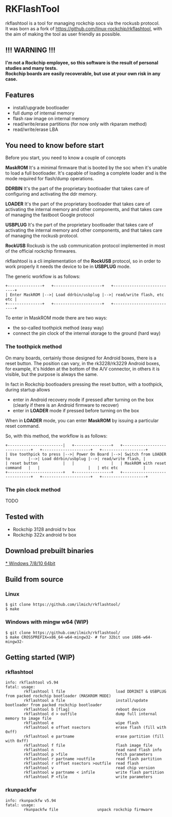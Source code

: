 # RKFlashTool
rkflashtool is a tool for managing rockchip socs via the rockusb protocol.  
It was born as a fork of https://github.com/linux-rockchip/rkflashtool, with the aim of making the tool as user friendly as possible.

## !!! WARNING !!!
**I'm not a Rockchip employee, so this software is the result of personal studies and many tests.  
Rockchip boards are easily recoverable, but use at your own risk in any case.**

## Features
* install/upgrade bootloader
* full dump of internal memory
* flash raw image on internal memory
* read/write/erase partitions (for now only with rkparam method)
* read/write/erase LBA

## You need to know before start
Before you start, you need to know a couple of concepts

**MaskROM** It's a minimal firmware that is booted by the soc when it's unable to load a full bootloader. It's capable of loading a complete loader and is the mode required for flash/dump operations.

**DDRBIN** It's the part of the proprietary bootloader that takes care of configuring and activating the ddr memory.

**LOADER** It's the part of the proprietary bootloader that takes care of activating the internal memory and other components, and that takes care of managing the fastboot Google protocol

**USBPLUG** It's the part of the proprietary bootloader that takes care of activating the internal memory and other components, and that takes care of managing the rockusb protocol.

**RockUSB** Rockusb is the usb communication protocol implemented in most of the official rockchip firmwares.

rkflashtool is a cli implementation of the **RockUSB** protocol, so in order to work properly it needs the device to be in **USBPLUG** mode.

The generic workflow is as follows:
```
+---------------+   +---------------------+   +---------------------------+
| Enter MaskROM |-->| Load ddrbin/usbplug |-->| read/write flash, etc etc |
+---------------+   +---------------------+   +---------------------------+
```
To enter in MaskROM mode there are two ways:

* the so-called toothpick method (easy way)
* connect the pin clock of the internal storage to the ground (hard way)

### The toothpick method
On many boards, certainly those designed for Android boxes, there is a reset button. The position can vary, in the rk3228/rk3229 Android boxes, for example, it's hidden at the bottom of the A/V connector, in others it is visible, but the purpose is always the same.

In fact in Rockchip bootloaders pressing the reset button, with a toothpick, during startup allows
* enter in Android recovery mode if pressed after turning on the box (clearly if there is an Android firmware to recover)
* enter in **LOADER** mode if pressed before turning on the box

When in **LOADER** mode, you can enter **MaskROM** by issuing a particular reset command.

So, with this method, the workflow is as follows:
```
+------------------------|   +----------------+   +------------------------------+   +---------------------+   +-------------------+
| Use toothpick to press |-->| Power On Board |-->| Switch from LOADER to        |-->| Load ddrbin/usbplug |-->| read/write flash, |
| reset button           |   |                |   | MaskROM with reset command   |   |                     |   | etc etc           |
+------------------------+   +----------------+   +------------------------------+   +---------------------+   +-------------------+
```

### The pin clock method
TODO
## Tested with
* Rockchip 3128 android tv box
* Rockchip 322x android tv box

## Download prebuilt binaries
[* Windows 7/8/10 64bit](https://github.com/ilmich/rkflashtool/releases)

## Build from source
### Linux
```
$ git clone https://github.com/ilmich/rkflashtool/
$ make
```
### Windows with mingw w64 (WIP)
```
$ git clone https://github.com/ilmich/rkflashtool/
$ make CROSSPREFIX=x86_64-w64-mingw32- # for 32bit use i686-w64-mingw32-
```

## Getting started (WIP)
### rkflashtool
```
info: rkflashtool v5.94
fatal: usage:
        rkflashtool l file                      load DDRINIT & USBPLUG from packed rockchip bootloader (MASKROM MODE)
        rkflashtool a file                      install/update bootloader from packed rockchip bootloader
        rkflashtool b [flag]                    reboot device
        rkflashtool d > outfile                 dump full internal memory to image file
        rkflashtool e                           wipe flash
        rkflashtool e offset nsectors           erase flash (fill with 0xff)
        rkflashtool e partname                  erase partition (fill with 0xff)
        rkflashtool f file                      flash image file
        rkflashtool n                           read nand flash info
        rkflashtool p >file                     fetch parameters
        rkflashtool r partname >outfile         read flash partition
        rkflashtool r offset nsectors >outfile  read flash
        rkflashtool v                           read chip version
        rkflashtool w partname < infile         write flash partition
        rkflashtool P <file                     write parameters
```
### rkunpackfw
```
info: rkunpackfw v5.94
fatal: usage:
        rkunpackfw file                 unpack rockchip firmware
```
